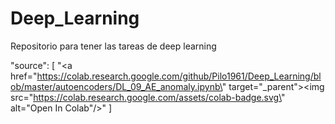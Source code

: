 # Deep_Learning
Repositorio para tener las tareas de deep learning

"source": [
        "<a href=\"https://colab.research.google.com/github/Pilo1961/Deep_Learning/blob/master/autoencoders/DL_09_AE_anomaly.ipynb\" target=\"_parent\"><img src=\"https://colab.research.google.com/assets/colab-badge.svg\" alt=\"Open In Colab\"/></a>"
      ]
